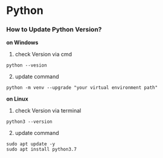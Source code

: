 # Python
### How to Update Python Version?
**on Windows**
1. check Version via cmd
```
python --vesion
```
2. update command
```
python -m venv --upgrade "your virtual environment path"
```

**on Linux**
1. check Version via terminal
```
python3 --version
```
2. update command
```
sudo apt update -y
sudo apt install python3.7
```
